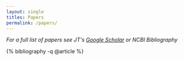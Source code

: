 ```yaml
---
layout: single
titles: Papers
permalink: /papers/
---
```


_For a full list of papers see JT's [Google Scholar](https://scholar.google.com/citations?user=HDCpj5IAAAAJ&hl=en) or NCBI Bibliography_

{% bibliography -q @article %}
